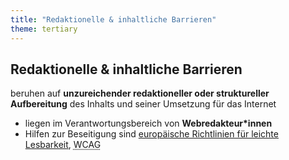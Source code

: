 ```yaml
---
title: "Redaktionelle & inhaltliche Barrieren"
theme: tertiary
---
```

## Redaktionelle & inhaltliche Barrieren

beruhen auf **unzureichender redaktioneller oder struktureller Aufbereitung** des Inhalts und seiner Umsetzung für das Internet

<ul>
    <li>liegen im Verantwortungsbereich von <strong>Webredakteur*innen</strong></li>
    <li>Hilfen zur Beseitigung sind <a href="http://www.webforall.info/wp-content/uploads/2012/12/EURichtlinie_sag_es_einfach.pdf" target="_blank" rel="noreferrer">europäische Richtlinien für leichte Lesbarkeit</a>, <abbr
                                title="Web Content Accessibility Guidelines">WCAG</abbr></li>
</ul>
